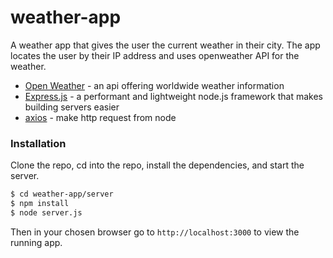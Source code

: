 # weather-app

A weather app that gives the user the current weather in their city. The app locates the user by their IP address and uses openweather API for the weather.

* [Open Weather] - an api offering worldwide weather information
* [Express.js] - a performant and lightweight node.js framework that makes building servers easier
* [axios] - make http request from node

### Installation

Clone the repo, cd into the repo, install the dependencies, and start the server.

```sh
$ cd weather-app/server
$ npm install
$ node server.js
```
Then in your chosen browser go to ```http://localhost:3000``` to view the running app.

[Open Weather]: <https://openweathermap.org/>
[Express.js]: <https://expressjs.com/>
[axios]: <https://github.com/axios/axios>

